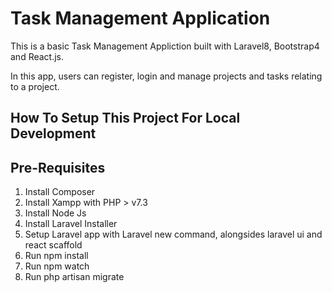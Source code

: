 # Task Management Application

This is a basic Task Management Appliction built with Laravel8, Bootstrap4 and React.js.

In this app, users can register, login and manage projects and tasks relating to a project.


## How To Setup This Project For Local Development

## Pre-Requisites

1. Install Composer 
2. Install Xampp with PHP > v7.3
3. Install Node Js
4. Install Laravel Installer
5. Setup Laravel app with Laravel new command, alongsides laravel ui and react scaffold
6. Run npm install
7. Run npm watch
8. Run php artisan migrate

